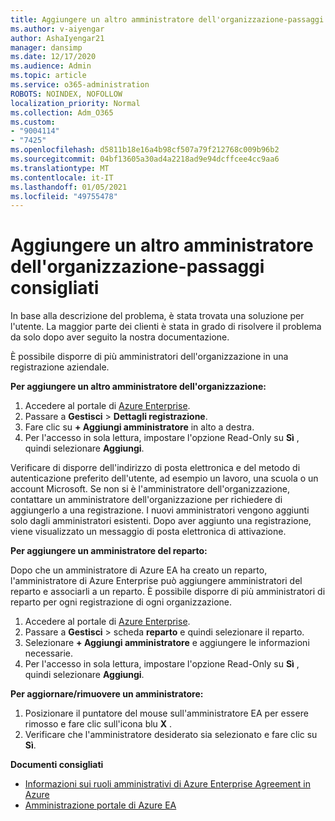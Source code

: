 ```yaml
---
title: Aggiungere un altro amministratore dell'organizzazione-passaggi consigliati
ms.author: v-aiyengar
author: AshaIyengar21
manager: dansimp
ms.date: 12/17/2020
ms.audience: Admin
ms.topic: article
ms.service: o365-administration
ROBOTS: NOINDEX, NOFOLLOW
localization_priority: Normal
ms.collection: Adm_O365
ms.custom:
- "9004114"
- "7425"
ms.openlocfilehash: d5811b18e16a4b98cf507a79f212768c009b96b2
ms.sourcegitcommit: 04bf13605a30ad4a2218ad9e94dcffcee4cc9aa6
ms.translationtype: MT
ms.contentlocale: it-IT
ms.lasthandoff: 01/05/2021
ms.locfileid: "49755478"
---
```

# <a name="add-another-enterprise-administrator---recommended-steps"></a>Aggiungere un altro amministratore dell'organizzazione-passaggi consigliati

In base alla descrizione del problema, è stata trovata una soluzione per l'utente. La maggior parte dei clienti è stata in grado di risolvere il problema da solo dopo aver seguito la nostra documentazione.

È possibile disporre di più amministratori dell'organizzazione in una registrazione aziendale.

**Per aggiungere un altro amministratore dell'organizzazione:**

1. Accedere al portale di [Azure Enterprise](https://ea.azure.com/).
1. Passare a **Gestisci**  >  **Dettagli registrazione**.
1. Fare clic su **+ Aggiungi amministratore** in alto a destra.
1. Per l'accesso in sola lettura, impostare l'opzione Read-Only su **Sì** , quindi selezionare **Aggiungi**.

Verificare di disporre dell'indirizzo di posta elettronica e del metodo di autenticazione preferito dell'utente, ad esempio un lavoro, una scuola o un account Microsoft. Se non si è l'amministratore dell'organizzazione, contattare un amministratore dell'organizzazione per richiedere di aggiungerlo a una registrazione. I nuovi amministratori vengono aggiunti solo dagli amministratori esistenti. Dopo aver aggiunto una registrazione, viene visualizzato un messaggio di posta elettronica di attivazione.

**Per aggiungere un amministratore del reparto:**

Dopo che un amministratore di Azure EA ha creato un reparto, l'amministratore di Azure Enterprise può aggiungere amministratori del reparto e associarli a un reparto. È possibile disporre di più amministratori di reparto per ogni registrazione di ogni organizzazione.

1. Accedere al portale di [Azure Enterprise](https://ea.azure.com/).
1. Passare a **Gestisci**  >  scheda **reparto** e quindi selezionare il reparto.
1. Selezionare **+ Aggiungi amministratore** e aggiungere le informazioni necessarie.
1. Per l'accesso in sola lettura, impostare l'opzione Read-Only su **Sì** , quindi selezionare **Aggiungi**.

**Per aggiornare/rimuovere un amministratore:**

1. Posizionare il puntatore del mouse sull'amministratore EA per essere rimosso e fare clic sull'icona blu **X** .
1. Verificare che l'amministratore desiderato sia selezionato e fare clic su **Sì**.

**Documenti consigliati**

- [Informazioni sui ruoli amministrativi di Azure Enterprise Agreement in Azure](https://docs.microsoft.com/azure/billing/billing-understand-ea-roles)
- [Amministrazione portale di Azure EA](https://docs.microsoft.com/azure/billing/billing-ea-portal-administration)
